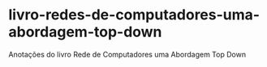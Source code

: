 # livro-redes-de-computadores-uma-abordagem-top-down
Anotações do livro Rede de Computadores uma Abordagem Top Down

